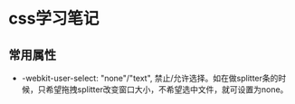 # css学习笔记

## 常用属性
- -webkit-user-select: "none"/"text", 禁止/允许选择。如在做splitter条的时候，只希望拖拽splitter改变窗口大小，不希望选中文件，就可设置为none。